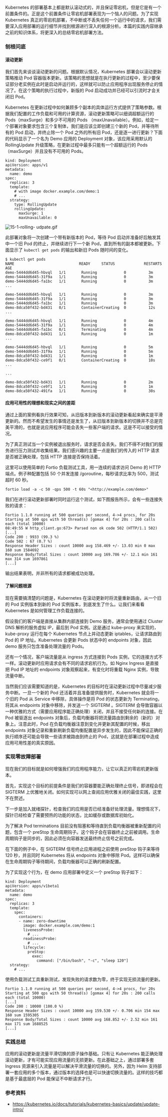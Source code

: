 Kubernetes 的部署基本上都是默认滚动式的，并且保证零宕机，但是它是有一个前置条件的。正是这个前置条件让零宕机部署表现为一个恼人的问题。为了实现
Kubernetes
真正的零宕机部署，不中断或不丢失任何一个运行中的请求，我们需要深入应用部署的运行细节并找到根源进行深入的根源分析。本篇的实践内容继承之前的知识体系，将更深入的总结零宕机部署方法。

### 刨根问底

#### **滚动更新**

我们首先来谈谈滚动更新的问题。根据默认情况，Kubernetes 部署会以滚动更新策略推动 Pod
容器版本更新。该策略的思想就是在执行更新的过程中，至少要保证部分老实例在此时是启动并运行的，这样就可以防止应用程序出现服务停止的情况了。在这个策略的执行过程中，新版的
Pod 启动成功并已经可以引流时才会关闭旧 Pod。

Kubernetes 在更新过程中如何兼顾多个副本的具体运行方式提供了策略参数。根据我们配置的工作负载和可用的计算资源，滚动更新策略可以细调超额运行的
Pods（maxSurge）和多少不可用的 Pods （maxUnavailable）。例如，给定一个部署对象要求包含三个复制体，我们是应该立即创建三个新的
Pod，并等待所有的 Pod 启动，并终止除一个 Pod 之外的所有旧 Pod，还是逐一进行更新？下面的代码显示了一个名为 Demo 应用的
Deployment 对象，该应用采用默认的 RollingUpdate 升级策略，在更新过程中最多只能有一个超额运行的
Pods（maxSurge）并且没有不可用的 Pods。

    
    
    kind: Deployment
    apiVersion: apps/v1
    metadata:
      name: demo
    spec:
      replicas: 3
      template:
        # with image docker.example.com/demo:1
        # ...
      strategy:
        type: RollingUpdate
        rollingUpdate:
          maxSurge: 1
          maxUnavailable: 0
    

![15-1-rolling-
udpate.gif](https://images.gitbook.cn/31b06780-0d19-11eb-86c5-33053ff1297d)

此部署对象将一次创建一个带有新版本的 Pod，等待 Pod 启动并准备好后触发其中一个旧 Pod 的终止，并继续进行下一个新
Pod，直到所有的副本都被更新。下面显示了 `kubectl get pods` 的输出和新旧 Pods 随时间的变化。

    
    
    $ kubectl get pods
    NAME                             READY     STATUS             RESTARTS   AGE
    demo-5444dd6d45-hbvql   1/1       Running            0          3m
    demo-5444dd6d45-31f9a   1/1       Running            0          3m
    demo-5444dd6d45-fa1bc   1/1       Running            0          3m
    ...
    
    demo-5444dd6d45-hbvql   1/1       Running            0          3m
    demo-5444dd6d45-31f9a   1/1       Running            0          3m
    demo-5444dd6d45-fa1bc   1/1       Running            0          3m
    demo-8dca50f432-bd431   0/1       ContainerCreating  0          12s
    ...
    
    demo-5444dd6d45-hbvql   1/1       Running            0          4m
    demo-5444dd6d45-31f9a   1/1       Running            0          4m
    demo-5444dd6d45-fa1bc   0/1       Terminating        0          4m
    demo-8dca50f432-bd431   1/1       Running            0          1m
    ...
    
    demo-5444dd6d45-hbvql   1/1       Running            0          5m
    demo-5444dd6d45-31f9a   1/1       Running            0          5m
    demo-8dca50f432-bd431   1/1       Running            0          1m
    demo-8dca50f432-ce9f1   0/1       ContainerCreating  0          10s
    ...
    
    ...
    
    demo-8dca50f432-bd431   1/1       Running            0          2m
    demo-8dca50f432-ce9f1   1/1       Running            0          1m
    demo-8dca50f432-491fa   1/1       Running            0          30s
    

#### **应用可用性的理想和现实之间的差距**

通过上面的案例看执行效果可知，从旧版本到新版本的滚动更新看起来确实是平滑更新的。然而不希望发生的事情还是发生了，从旧版本到新版本的切换并不总是完美平滑的，也就是说应用程序可能会丢失一些客户端的请求。这是不可以接受的情况。

为了真正测试当一个实例被退出服务时，请求是否会丢失。我们不得不对我们的服务进行压力测试并收集结果。我们感兴趣的主要一点是我们的传入的 HTTP
请求是否被正确处理，包括 HTTP 连接是否保持活着。

这里可以使用简单的 Fortio 负载测试工具，用一连续的请求访问 Demo 的 HTTP 端点。例子种配置包括 50 个并发连接
/goroutine，每秒请求比率为 500，测试超时 60 秒。

    
    
    fortio load -a -c 50 -qps 500 -t 60s "<http://example.com/demo>"
    

我们在进行滚动更新部署时同时运行这个测试，如下图报告所示，会有一些连接失败的请求：

    
    
    Fortio 1.1.0 running at 500 queries per second, 4->4 procs, for 20s
    Starting at 500 qps with 50 thread(s) [gomax 4] for 20s : 200 calls each (total 10000)
    08:49:55 W http_client.go:673> Parsed non ok code 502 (HTTP/1.1 502)
    [...]
    Code 200 : 9933 (99.3 %)
    Code 502 : 67 (0.7 %)
    Response Header Sizes : count 10000 avg 158.469 +/- 13.03 min 0 max 160 sum 1584692
    Response Body/Total Sizes : count 10000 avg 169.786 +/- 12.1 min 161 max 314 sum 1697861
    [...]
    

输出结果表明，并非所有的请求都被成功处理。

#### **了解问题根源**

现在需要搞清楚的问题是，Kubernetes 在滚动更新时将流量重新路由，从一个旧的 Pod 实例版本到新的 Pod 实例版本，到底发生了什么。让我们来看看
Kubernetes 是如何管理工作负载连接的。

假设我们的客户端是直接从集群内部连接到 Demo 服务，通常会使用通过 Cluster DNS 解析的服务虚拟 IP，最后到 Pod 实例。这是通过
kube-proxy 来实现的，kube-proxy 运行在每个 Kubernetes 节点上并动态更新 iptables，让请求路由到 Pod 的 IP
地址。Kubernetes 会更新 Pods 状态中的 endpoints 对象，因此 demo 服务只包含准备处理流量的 Pods。

还有一个情况，客户端流量是从 ingress 方式连接到 Pods 实例，它的连接方式不一样。滚动更新时应用请求会有不同的请求宕机行为。如 Nginx
Ingress 是直接把 Pod IP 地址的 endpoints 对象观察起来，有变化时将重载 Nginx 实例，导致流量中断。

当然我们应该需要知道的是，Kubernetes 的目标时在滚动更新过程中尽量减少服务中断。一旦一个新的 Pod
还活着并且准备提供服务时，Kubernetes 就会将一个旧的 Pod 从 Service 中移除，具体操作是将 Pod 的状态更新为
Terminating，将其从 endpoints 对象中移除，并发送一个 SIGTERM 。SIGTERM
会导致容器以一种优雅的方式（需要应用程序能正确处理）关闭，并且不接受任何新的连接。在 Pod 被驱逐出 endpoints
对象后，负载均衡器将把流量路由到剩余的（新的）对象上。注意此时，Pod 在负载均衡器注意到变化并更新其配置的时候，移出 endpoints
对象记录和重新刷新负载均衡配置是异步发生的，因此不能保证正确的执行顺序还可能会导致一些请求被路由到终止的
Pod，这就是在部署过程中造成应用可用性差的真实原因。

### 实现零故障部署

现在我们的目标就是如何增强我们的应用程序能力，让它以真正的零宕机更新版本。

首先，实现这个目标的前提条件是我们的容器要能正确处理终止信号，即进程会在 SIGTERM
上优雅地关闭。如何实现可以网上查阅应用优雅关闭的最佳实践，这里不在赘述。

下一步是加入就绪探针，检查我们的应用是否已经准备好处理流量。理想情况下，探针已经检查了需要预热的功能的状态，比如缓存或数据库初始化。

为了解决 Pod terminations 目前没有阻塞和等待直到负载均衡器被重新配置的问题，包含一个 preStop
生命周期钩子。这个钩子会在容器终止之前被调用。生命周期钩子是同步的，因此必须在向容器发送最终终止信号之前完成。

在下面的例子中，在 SIGTERM 信号终止应用进程之前使用 preStop 钩子来等待 120 秒，并且同时 Kubernetes 将从
endpoints 对象中移除 Pod。这样可以确保在生命周期钩子等待期间，负载均衡器可以正确的刷新配置。

为了实现这个行为，在 demo 应用部署中定义一个 preStop 钩子如下：

    
    
    kind: Deployment
    apiVersion: apps/v1beta1
    metadata:
      name: demo
    spec:
      replicas: 3
      template:
        spec:
          containers:
          - name: zero-downtime
            image: docker.example.com/demo:1
            livenessProbe:
              # ...
            readinessProbe:
              # ...
            lifecycle:
              preStop:
                exec:
                  command: ["/bin/bash", "-c", "sleep 120"]
      strategy:
        # ...
    

使用负载测试工具重新测试，发现失败的请求数为零，终于实现无损流量的更新。

    
    
    Fortio 1.1.0 running at 500 queries per second, 4->4 procs, for 20s
    Starting at 500 qps with 50 thread(s) [gomax 4] for 20s : 200 calls each (total 10000)
    [...]
    Code 200 : 10000 (100.0 %)
    Response Header Sizes : count 10000 avg 159.530 +/- 0.706 min 154 max 160 sum 1595305
    Response Body/Total Sizes : count 10000 avg 168.852 +/- 2.52 min 161 max 171 sum 1688525
    [...]
    

### 实践总结

应用的滚动更新是流量平滑切换的原子操作基础。只有让 Kubernetes 能正确处理滚动更新，才有可能实现应用流量的无损更新。在此基础之上，通过部署多套
Ingress 资源来引入流量是可以解决平滑流量的切换的。另外，因为 Helm
支持部署一套应用的多个版本，通过版本的选择也是可以快速切换流量的。这样的技巧都是基于最底层的 Pod 能保证不中断请求才行。

### 参考资料

  * <https://kubernetes.io/docs/tutorials/kubernetes-basics/update/update-intro/>

